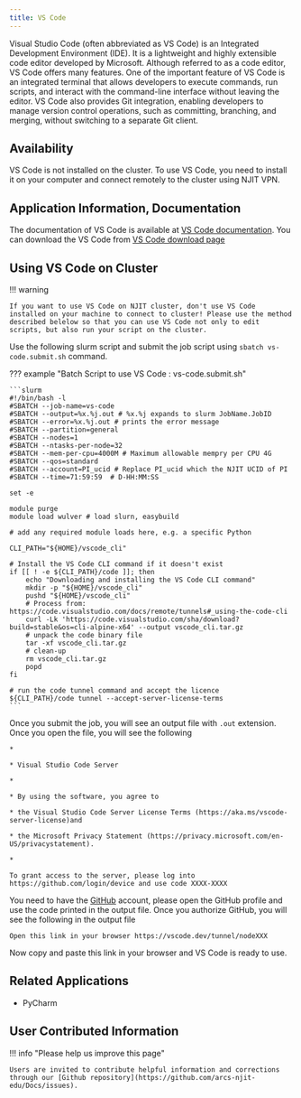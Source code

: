 ```yaml
---
title: VS Code
---
```

Visual Studio Code (often abbreviated as VS Code) is an Integrated Development Environment (IDE). It is a lightweight and highly extensible code editor developed by Microsoft. Although referred to as a code editor, VS Code offers many features. One of the important feature of VS Code is an integrated terminal that allows developers to execute commands, run scripts, and interact with the command-line interface without leaving the editor. VS Code also provides Git integration, enabling developers to manage version control operations, such as committing, branching, and merging, without switching to a separate Git client. 

## Availability
VS Code is not installed on the cluster. To use VS Code, you need to install it on your computer and connect remotely to the cluster using NJIT VPN.

## Application Information, Documentation
The documentation of VS Code is available at [VS Code documentation](https://code.visualstudio.com/docs). You can download the VS Code from [VS Code download page](https://code.visualstudio.com/Download)

## Using VS Code on Cluster

!!! warning

    If you want to use VS Code on NJIT cluster, don't use VS Code installed on your machine to connect to cluster! Please use the method described belelow so that you can use VS Code not only to edit scripts, but also run your script on the cluster.

Use the following slurm script and submit the job script using `sbatch vs-code.submit.sh` command.

??? example "Batch Script to use VS Code : vs-code.submit.sh"
        
    ```slurm
    #!/bin/bash -l
    #SBATCH --job-name=vs-code
    #SBATCH --output=%x.%j.out # %x.%j expands to slurm JobName.JobID
    #SBATCH --error=%x.%j.out # prints the error message
    #SBATCH --partition=general 
    #SBATCH --nodes=1
    #SBATCH --ntasks-per-node=32
    #SBATCH --mem-per-cpu=4000M # Maximum allowable mempry per CPU 4G
    #SBATCH --qos=standard
    #SBATCH --account=PI_ucid # Replace PI_ucid which the NJIT UCID of PI
    #SBATCH --time=71:59:59  # D-HH:MM:SS
    
    set -e
    
    module purge
    module load wulver # load slurn, easybuild
    
    # add any required module loads here, e.g. a specific Python
    
    CLI_PATH="${HOME}/vscode_cli"
    
    # Install the VS Code CLI command if it doesn't exist
    if [[ ! -e ${CLI_PATH}/code ]]; then
        echo "Downloading and installing the VS Code CLI command"
        mkdir -p "${HOME}/vscode_cli"
        pushd "${HOME}/vscode_cli"
        # Process from: https://code.visualstudio.com/docs/remote/tunnels#_using-the-code-cli
        curl -Lk 'https://code.visualstudio.com/sha/download?build=stable&os=cli-alpine-x64' --output vscode_cli.tar.gz
        # unpack the code binary file
        tar -xf vscode_cli.tar.gz
        # clean-up
        rm vscode_cli.tar.gz
        popd
    fi

    # run the code tunnel command and accept the licence
    ${CLI_PATH}/code tunnel --accept-server-license-terms
    ```

    
Once you submit the job, you will see an output file with `.out` extension. Once you open the file, you will see the following
```
*

* Visual Studio Code Server

*

* By using the software, you agree to

* the Visual Studio Code Server License Terms (https://aka.ms/vscode-server-license)and

* the Microsoft Privacy Statement (https://privacy.microsoft.com/en-US/privacystatement).

*

To grant access to the server, please log into https://github.com/login/device and use code XXXX-XXXX

```
You need to have the [GitHub](https://www.github.com) account, please open the GitHub profile and use the code printed in the output file. Once you authorize GitHub, you will see the following in the output file

```
Open this link in your browser https://vscode.dev/tunnel/nodeXXX
```

Now copy and paste this link in your browser and VS Code is ready to use.


## Related Applications

* PyCharm

## User Contributed Information

!!! info "Please help us improve this page"

    Users are invited to contribute helpful information and corrections through our [Github repository](https://github.com/arcs-njit-edu/Docs/issues).


